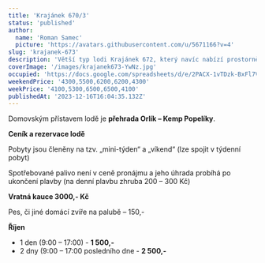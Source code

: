 ```yaml
---
title: 'Krajánek 670/3'
status: 'published'
author:
  name: 'Roman Samec'
  picture: 'https://avatars.githubusercontent.com/u/5671166?v=4'
slug: 'krajanek-673'
description: 'Větší typ lodi Krajánek 672, který navíc nabízí prostornější kajutu, vnitřní kormidelnu, a především větší opalovací palubu na přídi.'
coverImage: '/images/krajanek673-YwNz.jpg'
occupied: 'https://docs.google.com/spreadsheets/d/e/2PACX-1vTDzk-BxFl7VEWSIzluwDN4IsXvVILf3r3tTaqvxJhJKMN_xYeQeLinPou1RMBbRw/pubhtml?gid=144343434&single=true'
weekendPrice: '4300,5500,6200,6200,4300'
weekPrice: '4100,5300,6500,6500,4100'
publishedAt: '2023-12-16T16:04:35.132Z'
---
```


Domovským přístavem lodě je **přehrada Orlík – Kemp Popelíky**.

**Ceník a rezervace lodě**

Pobyty jsou členěny na tzv. „mini-týden“ a „víkend“ (lze spojit v týdenní pobyt)

Spotřebované palivo není v ceně pronájmu a jeho úhrada probíhá po ukončení plavby (na denní plavbu zhruba 200 – 300 Kč)

**Vratná kauce 3000,- Kč**

Pes, či jiné domácí zvíře na palubě – 150,-

**Říjen**

- 1 den (9:00 – 17:00) - **1 500,-**
- 2 dny (9:00 – 17:00 posledního dne - **2 500,-**